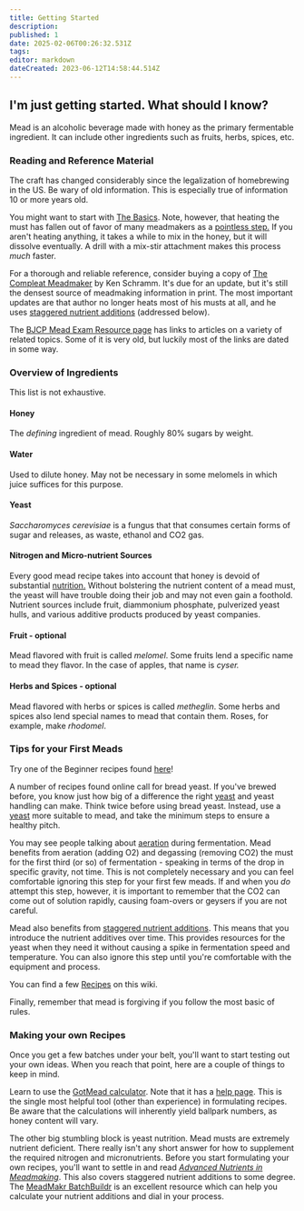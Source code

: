 ```yaml
---
title: Getting Started
description: 
published: 1
date: 2025-02-06T00:26:32.531Z
tags: 
editor: markdown
dateCreated: 2023-06-12T14:58:44.514Z
---
```


## I'm just getting started. What should I know?

Mead is an alcoholic beverage made with honey as the primary fermentable ingredient.  It can include other ingredients such as fruits, herbs, spices, etc.

### Reading and Reference Material

The craft has changed considerably since the legalization of homebrewing in the US.  Be wary of old information.  This is especially true of information 10 or more years old.

You might want to start with [The Basics](http://www.talisman.com/mead/meadfaq.html). Note, however, that heating the must has fallen out of favor of many meadmakers as a [pointless step.](http://www.homebrewersassociation.org/attachments/0000/1256/NDzym05_MasterMead.pdf) If you aren't heating anything, it takes a while to mix in the honey, but it will dissolve eventually. A drill with a mix-stir attachment makes this process *much* faster.

For a thorough and reliable reference, consider buying a copy of [The Compleat Meadmaker](http://www.amazon.com/The-Compleat-Meadmaker-Production-Award-winning/dp/0937381802) by Ken Schramm. It's due for an update, but it's still the densest source of meadmaking information in print. The most important updates are that author no longer heats most of his musts at all, and he uses [staggered nutrient additions](/resources/staggered_nutrient_additions) (addressed below).

The [BJCP Mead Exam Resource page](https://www.bjcp.org/exam-certification/mead-judge-program/) has links to articles on a variety of related topics. Some of it is very old, but luckily most of the links are dated in some way.

### Overview of Ingredients

This list is not exhaustive.

#### Honey

The *defining* ingredient of mead. Roughly 80% sugars by weight.

#### Water 

Used to dilute honey. May not be necessary in some melomels in which juice suffices for this purpose.

#### Yeast 

*Saccharomyces cerevisiae* is a fungus that that consumes certain forms of sugar and releases, as waste, ethanol and CO2 gas.

#### Nitrogen and Micro-nutrient Sources

Every good mead recipe takes into account that honey is devoid of substantial [nutrition.](/resources/advanced_nutrients) Without bolstering the nutrient content of a mead must, the yeast will have trouble doing their job and may not even gain a foothold. Nutrient sources include fruit, diammonium phosphate, pulverized yeast hulls, and various additive products produced by yeast companies.

#### Fruit - optional

Mead flavored with fruit is called *melomel*. Some fruits lend a specific name to mead they flavor. In the case of apples, that name is *cyser.*

#### Herbs and Spices - optional

Mead flavored with herbs or spices is called *metheglin*. Some herbs and spices also lend special names to mead that contain them. Roses, for example, make *rhodomel*.

### Tips for your First Meads

Try one of the Beginner recipes found [here](/recipes)!

A number of recipes found online call for bread yeast. If you've brewed before, you know just how big of a difference the right [yeast](/ingredients/yeast) and yeast handling can make. Think twice before using bread yeast. Instead, use a [yeast](/r/mead/wiki/ingredients/yeast) more suitable to mead, and take the minimum steps to ensure a healthy pitch.

You may see people talking about [aeration](/process/aeration) during fermentation. Mead benefits from aeration (adding O2) and degassing (removing CO2) the must for the first third (or so) of fermentation - speaking in terms of the drop in specific gravity, not time. This is not completely necessary and you can feel comfortable ignoring this step for your first few meads. If and when you *do* attempt this step, however, it is important to remember that the CO2 can come out of solution rapidly, causing foam-overs or geysers if you are not careful.

Mead also benefits from [staggered nutrient additions](/process/staggered_nutrient_additions). This means that you introduce the nutrient additives over time. This provides resources for the yeast when they need it without causing a spike in fermentation speed and temperature. You can also ignore this step until you're comfortable with the equipment and process.

You can find a few [Recipes](/recipes) on this wiki.

Finally, remember that mead is forgiving if you follow the most basic of rules.

### Making your own Recipes

Once you get a few batches under your belt, you'll want to start testing out your own ideas. When you reach that point, here are a couple of things to keep in mind.

Learn to use the [GotMead calculator](http://meadcalc.freevar.com/). Note that it has a [help page](http://www.gotmead.com/index.php?option=com_content&amp;view=article&amp;id=1988:mead-calculator-help&amp;catid=35:making-mead&amp;Itemid=630). This is the single most helpful tool (other than experience) in formulating recipes. Be aware that the calculations will inherently yield ballpark numbers, as honey content will vary.

The other big stumbling block is yeast nutrition. Mead musts are extremely nutrient deficient. There really isn't any short answer for how to supplement the required nitrogen and micronutrients. Before you start formulating your own recipes, you'll want to settle in and read [*Advanced Nutrients in Meadmaking*](/resources/advanced_nutrients). This also covers staggered nutrient additions to some degree. The [MeadMakr BatchBuildr](http://www.meadmakr.com/batch-buildr/) is an excellent resource which can help you calculate your nutrient additions and dial in your process.